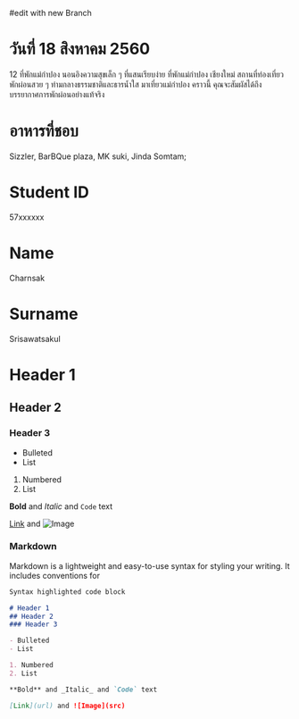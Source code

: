 #edit with new Branch


# วันที่ 18 สิงหาคม 2560
12 ที่พักแม่กำปอง นอนอิงความสุขเล็ก ๆ ที่แสนเรียบง่าย ที่พักแม่กำปอง เชียงใหม่ สถานที่ท่องเที่ยวพักผ่อนสวย ๆ ท่ามกลางธรรมชาติและธารน้ำใส มาเที่ยวแม่กำปอง คราวนี้ คุณจะสัมผัสได้ถึงบรรยากาศการพักผ่อนอย่างแท้จริง

# อาหารที่ชอบ
Sizzler, BarBQue plaza, MK suki, Jinda Somtam;
# Student ID
57xxxxxx
# Name
Charnsak
# Surname
Srisawatsakul

# Header 1
## Header 2
### Header 3

- Bulleted
- List

1. Numbered
2. List

**Bold** and _Italic_ and `Code` text

[Link](url) and ![Image](src)

### Markdown

Markdown is a lightweight and easy-to-use syntax for styling your writing. It includes conventions for

```markdown
Syntax highlighted code block

# Header 1
## Header 2
### Header 3

- Bulleted
- List

1. Numbered
2. List

**Bold** and _Italic_ and `Code` text

[Link](url) and ![Image](src)
